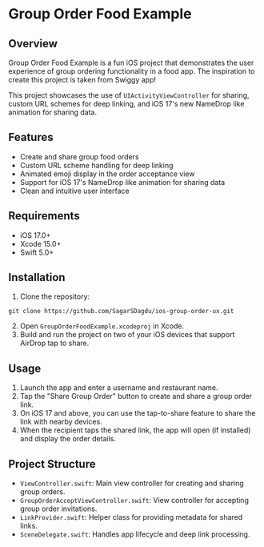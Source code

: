 # Group Order Food Example

## Overview

Group Order Food Example is a fun iOS project that demonstrates the user experience of group ordering functionality in a food app. The inspiration to create this project is taken from Swiggy app!

This project showcases the use of `UIActivityViewController` for sharing, custom URL schemes for deep linking, and iOS 17's new NameDrop like animation for sharing data.

## Features

- Create and share group food orders
- Custom URL scheme handling for deep linking
- Animated emoji display in the order acceptance view
- Support for iOS 17's NameDrop like animation for sharing data
- Clean and intuitive user interface

## Requirements

- iOS 17.0+
- Xcode 15.0+
- Swift 5.0+

## Installation

1. Clone the repository:
```
git clone https://github.com/SagarSDagdu/ios-group-order-ux.git
```
2. Open `GroupOrderFoodExample.xcodeproj` in Xcode.
3. Build and run the project on two of your iOS devices that support AirDrop tap to share.

## Usage

1. Launch the app and enter a username and restaurant name.
2. Tap the "Share Group Order" button to create and share a group order link.
3. On iOS 17 and above, you can use the tap-to-share feature to share the link with nearby devices.
4. When the recipient taps the shared link, the app will open (if installed) and display the order details.

## Project Structure

- `ViewController.swift`: Main view controller for creating and sharing group orders.
- `GroupOrderAcceptViewController.swift`: View controller for accepting group order invitations.
- `LinkProvider.swift`: Helper class for providing metadata for shared links.
- `SceneDelegate.swift`: Handles app lifecycle and deep link processing.